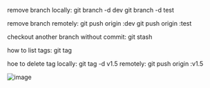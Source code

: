 remove branch locally:   git branch -d dev
                         git branch -d test
                         
remove branch remotely:  git push origin :dev 
                         git push origin :test

checkout another branch without commit: git stash 

how to list tags:  git tag

hoe to delete tag locally: git tag -d v1.5
                  remotely: git push origin :v1.5
              
![image](https://foundations.projectpythia.org/_images/GitHub-logo.png)
